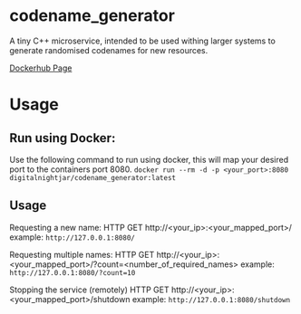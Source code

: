 # codename_generator
A tiny C++ microservice, intended to be used withing larger systems to generate randomised codenames for new resources.

[Dockerhub Page](https://hub.docker.com/r/digitalnightjar/codename_generator)

# Usage
## Run using Docker:
Use the following command to run using docker, this will map your desired port to the containers port 8080.
`docker run --rm -d -p <your_port>:8080 digitalnightjar/codename_generator:latest`

## Usage
Requesting a new name:
HTTP GET http://<your_ip>:<your_mapped_port>/
example: `http://127.0.0.1:8080/`

Requesting multiple names:
HTTP GET http://<your_ip>:<your_mapped_port>/?count=<number_of_required_names>
example: `http://127.0.0.1:8080/?count=10`

Stopping the service (remotely)
HTTP GET http://<your_ip>:<your_mapped_port>/shutdown
example: `http://127.0.0.1:8080/shutdown`
